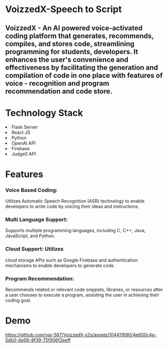 # VoizzedX-Speech to Script
VoizzedX - An AI powered voice-activated coding platform that generates, recommends, compiles, and stores code, streamlining programming for students, developers.
It enhances the user's convenience and effectiveness by facilitating the generation and compilation of code in one place
with features of voice - recognition and program recommendation and code store.
--
# Technology Stack
<li>Flask Server</li>
<li>React JS</li>
<li>Python</li>
<li>OpenAI API</li>
<li>Firebase</li>
<li>Judge0 API</li>


# Features
 ### Voice Based Coding:  
 Utilizes Automatic Speech Recognition (ASR) technology to enable developers to write code by voicing their ideas and instructions.
### Multi Language Support: 
Supports multiple programming languages, including C, C++, Java, JavaScript, and Python.
### Cloud Support: Utilizes 
cloud storage APIs such as Google Firebase and authentication mechanisms to enable developers to generate code.
### Program Recommendation:
Recommends related or relevant code snippets, libraries, or resources after a user chooses to execute a program, assisting the user in achieving their coding goal.

# Demo

https://github.com/var-567/VoizzedX-s2s/assets/104411690/4e600c4a-5db0-4e06-8f39-75f906f2eeff

